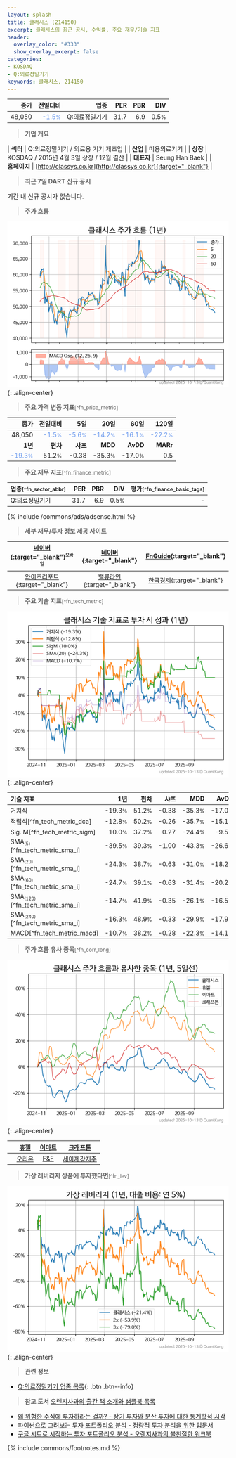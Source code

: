```yaml
---
layout: splash
title: 클래시스 (214150)
excerpt: 클래시스의 최근 공시, 수익률, 주요 재무/기술 지표
header:
  overlay_color: "#333"
  show_overlay_excerpt: false
categories:
- KOSDAQ
- Q:의료정밀기기
keywords: 클래시스, 214150
---
```


| **종가** | **전일대비** | **업종** | **PER** | **PBR** | **DIV** |
| -------: | -----------: | -------: | ------: | ------: | ------: |
| 48,050 | <span style="color: cornflowerblue">-1.5<small>%</small></span> | Q:의료정밀기기 | 31.7 | 6.9 | 0.5<small>%</small> |

<!-- more -->


> **기업 개요**<a id="company"></a>

| <span style="white-space:nowrap;">**섹터**</span> | Q:의료정밀기기 / 의료용 기기 제조업 |
| <span style="white-space:nowrap;">**산업**</span> | 미용의료기기 |
| <span style="white-space:nowrap;">**상장**</span> | KOSDAQ / 2015년 4월 3일 상장 / 12월 결산 |
| <span style="white-space:nowrap;">**대표자**</span> | Seung Han Baek |
| <span style="white-space:nowrap;">**홈페이지**</span> | [http://classys.co.kr](http://classys.co.kr){:target="_blank"} |


> **최근 7일 DART 신규 공시**<a id="dart"></a>

기간 내 신규 공시가 없습니다.


> **주가 흐름**<a id="price"></a>

![214150](/stock/images/214150.png){: .align-center}


> **주요 가격 변동 지표**<small>[^fn_price_metric]</small>

| **종가** | **전일대비** | **5일** | **20일** | **60일** | **120일** |
| -------: | -----------: | ------: | -------: | -------: | --------: |
| 48,050 | <span style="color: cornflowerblue">-1.5<small>%</small></span> | <span style="color: cornflowerblue">-5.6<small>%</small></span> | <span style="color: cornflowerblue">-14.2<small>%</small></span> | <span style="color: cornflowerblue">-16.1<small>%</small></span> | <span style="color: cornflowerblue">-22.2<small>%</small></span> |
| **1년** | **편차** | **샤프** | **MDD** | **AvDD** | **MARr** |
| <span style="color: cornflowerblue">-19.3<small>%</small></span> | 51.2<small>%</small> | -0.38 | -35.3<small>%</small> | -17.0<small>%</small> | 0.5 |


> **주요 재무 지표**<small>[^fn_finance_metric]</small>

| **업종**<small>[^fn_sector_abbr]</small> | **PER** | **PBR** | **DIV** | **평가**<small>[^fn_finance_basic_tags]</small> |
| :--------------------------------------- | ------: | ------: | ------: | ----------------------------------------------: |
| Q:의료정밀기기 | 31.7 | 6.9 | 0.5<small>%</small> | - |



{% include /commons/ads/adsense.html %}

> **세부 재무/투자 정보 제공 사이트**

| [네이버](https://m.stock.naver.com/domestic/stock/214150/finance/summary){:target="_blank"}<sup><small>모바일</small></sup> | [네이버](https://finance.naver.com/item/coinfo.naver?code=214150){:target="_blank"} | [FnGuide](https://comp.fnguide.com/SVO2/ASP/SVD_Invest.asp?gicode=A214150&MenuYn=Y){:target="_blank"} |
| :---: | :---: | :---: |
| [와이즈리포트](https://comp.wisereport.co.kr/company/c1040001.aspx?cmp_cd=214150){:target="_blank"} | [밸류라인](https://www.valueline.co.kr/finance/summary/214150){:target="_blank"} | [한국경제](https://markets.hankyung.com/stock/214150/financial-summary){:target="_blank"} |


> **주요 기술 지표**<small>[^fn_tech_metric]</small>


![214150](/stock/images/214150_tech.png){: .align-center}

| **기술 지표** | **1년** | **편차** | **샤프** | **MDD** | **AvDD** |
| :------------ | ------: | -----------: | -------: | ------: | -------: |
| 거치식 | -19.3<small>%</small> | 51.2<small>%</small> | -0.38 | -35.3<small>%</small> | -17.0<small>%</small> |
| 적립식[^fn_tech_metric_dca] | -12.8<small>%</small> | 50.2<small>%</small> | -0.26 | -35.7<small>%</small> | -15.1<small>%</small> |
| Sig. M[^fn_tech_metric_sigm] | 10.0<small>%</small> | 37.2<small>%</small> | 0.27 | -24.4<small>%</small> | -9.5<small>%</small> |
| SMA<small><sub>(5)</sub></small>[^fn_tech_metric_sma_i] | -39.5<small>%</small> | 39.3<small>%</small> | -1.00 | -43.3<small>%</small> | -26.6<small>%</small> |
| SMA<small><sub>(20)</sub></small>[^fn_tech_metric_sma_i] | -24.3<small>%</small> | 38.7<small>%</small> | -0.63 | -31.0<small>%</small> | -18.2<small>%</small> |
| SMA<small><sub>(60)</sub></small>[^fn_tech_metric_sma_i] | -24.7<small>%</small> | 39.1<small>%</small> | -0.63 | -31.4<small>%</small> | -20.2<small>%</small> |
| SMA<small><sub>(120)</sub></small>[^fn_tech_metric_sma_i] | -14.7<small>%</small> | 41.9<small>%</small> | -0.35 | -26.1<small>%</small> | -16.5<small>%</small> |
| SMA<small><sub>(240)</sub></small>[^fn_tech_metric_sma_i] | -16.3<small>%</small> | 48.9<small>%</small> | -0.33 | -29.9<small>%</small> | -17.9<small>%</small> |
| MACD[^fn_tech_metric_macd] | -10.7<small>%</small> | 38.2<small>%</small> | -0.28 | -22.3<small>%</small> | -14.1<small>%</small> |


> **주가 흐름 유사 종목**<a id="corr"></a><small>[^fn_corr_long]</small>

![214150](/stock/images/214150_corr.png){: .align-center}

|       | [휴젤](/145020/) | [이마트](/139480/) | [크래프톤](/259960/) |
| :---: | :------------------------------------: | :------------------------------------: | :------------------------------------: |
|       | [오리온](/271560/) | [F&F](/383220/) | [세아제강지주](/003030/) |


> **가상 레버리지 상품에 투자했다면**<a id="2x"></a><small>[^fn_lev]</small>

![214150](/stock/images/214150_2x.png){: .align-center}


> **관련 정보**

- [Q:의료정밀기기 업종 목록](/stats/sector/kosdaq_업종_의료정밀기기_종목/){: .btn .btn--info}

> **참고 도서** [오렌지사과의 출간 책 소개와 샘플북 목록](https://kongdori.tistory.com/691)

- [왜 위험한 주식에 투자하라는 걸까? - 장기 투자와 분산 투자에 대한 통계학적 시각](https://kongdori.tistory.com/421)
- [파이썬으로 그려보는 투자 포트폴리오 분석  - 정량적 투자 분석을 위한 입문서](https://kongdori.tistory.com/643)
- [구글 시트로 시작하는 투자 포트폴리오 분석 - 오렌지사과의 불친절한 워크북](https://kongdori.tistory.com/449)


{% include commons/footnotes.md %}